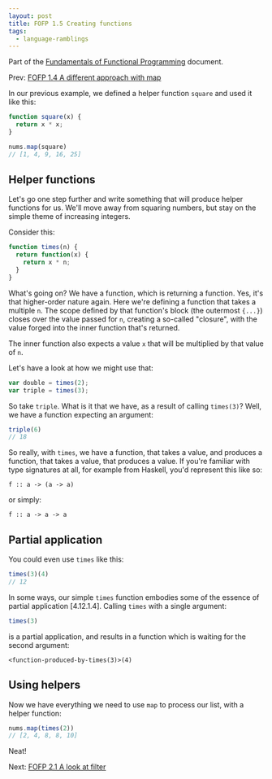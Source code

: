 ```yaml
---
layout: post
title: FOFP 1.5 Creating functions
tags:
  - language-ramblings
---
```

Part of the [Fundamentals of Functional Programming](/blog/posts/2016/05/03/fofp-fundamentals-of-functional-programming/) document.

Prev: [FOFP 1.4 A different approach with map](/blog/posts/2016/05/03/fofp-1.4-a-different-approach-with-map)

In our previous example, we defined a helper function `square` and used it like this:

```javascript
function square(x) {
  return x * x;
}

nums.map(square)
// [1, 4, 9, 16, 25]
```

## Helper functions

Let's go one step further and write something that will produce helper functions for us. We'll move away from squaring numbers, but stay on the simple theme of increasing integers.

Consider this:

```javascript
function times(n) {
  return function(x) {
    return x * n;
  }
}
```

What's going on? We have a function, which is returning a function. Yes, it's that higher-order nature again. Here we're defining a function that takes a multiple `n`. The scope defined by that function's block (the outermost `{...}`) closes over the value passed for `n`, creating a so-called "closure", with the value forged into the inner function that's returned.

The inner function also expects a value `x` that will be multiplied by that value of `n`.

Let's have a look at how we might use that:

```javascript
var double = times(2);
var triple = times(3);
```

So take `triple`. What is it that we have, as a result of calling `times(3)`? Well, we have a function expecting an argument:

```javascript
triple(6)
// 18
```

So really, with `times`, we have a function, that takes a value, and produces a function, that takes a value, that produces a value. If you're familiar with type signatures at all, for example from Haskell, you'd represent this like so:

```
f :: a -> (a -> a)
```

or simply:

```
f :: a -> a -> a
```

## Partial application

You could even use `times` like this:

```javascript
times(3)(4)
// 12
```

In some ways, our simple `times` function embodies some of the essence of partial application [4.12.1.4]. Calling `times` with a single argument:

```javascript
times(3)
```

is a partial application, and results in a function which is waiting for the second argument:

```
<function-produced-by-times(3)>(4)
```

## Using helpers

Now we have everything we need to use `map` to process our list, with a helper function:


```javascript
nums.map(times(2))
// [2, 4, 8, 8, 10]
```

Neat!

Next: [FOFP 2.1 A look at filter](/blog/posts/2016/05/04/fofp-2-1.a-look-at-filter)
